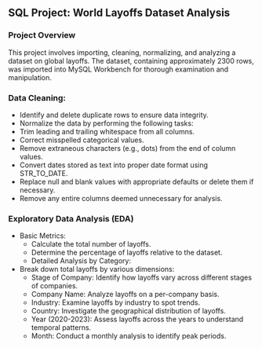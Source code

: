 ## SQL Project: World Layoffs Dataset Analysis
### Project Overview
This project involves importing, cleaning, normalizing, and analyzing a dataset on global layoffs. The dataset, containing approximately 2300 rows, was imported into MySQL Workbench for thorough examination and manipulation.

### Data Cleaning:

- Identify and delete duplicate rows to ensure data integrity.
- Normalize the data by performing the following tasks:
 - Trim leading and trailing whitespace from all columns.
 - Correct misspelled categorical values.
 - Remove extraneous characters (e.g., dots) from the end of column values.
 - Convert dates stored as text into proper date format using STR_TO_DATE.
 - Replace null and blank values with appropriate defaults or delete them if necessary.
 - Remove any entire columns deemed unnecessary for analysis.

### Exploratory Data Analysis (EDA)

- Basic Metrics:
  - Calculate the total number of layoffs.
  - Determine the percentage of layoffs relative to the dataset.
  - Detailed Analysis by Category:
- Break down total layoffs by various dimensions:
  - Stage of Company: Identify how layoffs vary across different stages of companies.
  - Company Name: Analyze layoffs on a per-company basis.
  - Industry: Examine layoffs by industry to spot trends.
  - Country: Investigate the geographical distribution of layoffs.
  - Year (2020-2023): Assess layoffs across the years to understand temporal patterns.
  - Month: Conduct a monthly analysis to identify peak periods.

